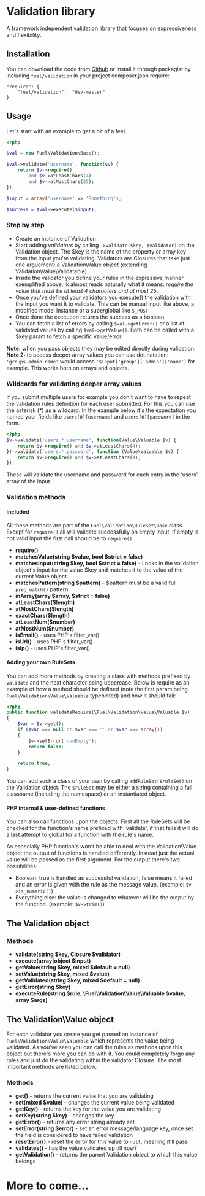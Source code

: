 # Validation library

A framework independent validation library that focuses on expressiveness and flexibility.

## Installation

You can download the code from [Github](https://github.com/fuelphp/validation) or install it through packagist
by including `fuel/validation` in your project composer.json require:

    "require": {
        "fuel/validation":  "dev-master"
    }

## Usage

Let's start with an example to get a bit of a feel.

```php
<?php

$val = new Fuel\Validation\Base();

$val->validate('username', function($v) {
	return $v->require()
		and $v->atLeastChars(4)
		and $v->atMostChars(25);
});

$input = array('username' => 'Something');

$success = $val->execute($input);
```

### Step by step

* Create an instance of Validation
* Start adding *validators* by calling `->validate($key, $validator)` on the Validation object. The $key is
the name of the property or array key from the Input you're validating. Validators are Closures that take
just one arguement: a Validation\Value object (extending Validation\Value\Validatable)
* Inside the validator you define your rules in the expressive manner exemplified above, ik almost reads
naturally what it means: *require the value that must be at least 4 characters and at most 25*.
* Once you've defined your validators you execute() the validation with the input you want it to validate.
This can be manual input like above, a modified model instance or a superglobal like `$_POST`.
* Once done the execution returns the success as a boolean.
* You can fetch a list of errors by calling `$val->getError()` or a list of validated values by calling
`$val->getValue()`. Both can be called with a $key param to fetch a specific value/error.

**Note:** when you pass objects they may be edited directly during validation.  
**Note 2:** to access deeper array values you can use dot.natation: `'groups.admin.name'` would access
`'$input['group']['admin']['name']` for example. This works both on arrays and objects.

### Wildcards for validating deeper array values

If you submit multiple users for example you don't want to have to repeat the validation rules definition
for each user submitted. For this you can use the asterisk (*) as a wildcard. In the example below it's
the expectation you named your fields like `users[0][username]` and `users[0][password]` in the form.

```php
<?php
$v->validate('users.*.username', function(Value\Valuable $v) {
    return $v->require() and $v->atLeastChars(4);
})->validate('users.*.password', function (Value\Valuable $v) {
    return $v->require() and $v->atLeastChars(4);
});
```

These will validate the username and password for each entry in the 'users' array of the input.

### Validation methods

#### Included

All these methods are part of the `Fuel\Validation\RuleSet\Base` class. Except for `require()` all will
validate successfully on empty input, if empty is not valid input the first call should be to `require()`.

* __require()__
* __matchesValue(string $value, bool $strict = false)__
* __matchesInput(string $key, bool $strict = false)__ - Looks in the validation object's input for the value
$key and matches it to the value of the current Value object.
* __matchesPattern(string $pattern)__ - $pattern must be a valid full `preg_match()` pattern.
* __inArray(array $array, $strict = false)__
* __atLeastChars($length)__
* __atMostChars($length)__
* __exactChars($length)__
* __atLeastNum($number)__
* __atMostNum($number)__
* __isEmail()__ - uses PHP's filter_var()
* __isUrl()__ - uses PHP's filter_var()
* __isIp()__ - uses PHP's filter_var()

#### Adding your own RuleSets

You can add more methods by creating a class with methods prefixed by `validate` and the next character
being uppercase. Below is require as an example of how a method should be defined (note the first param
being `Fuel\Validation\Value\Valuable` typehinted) and how it should fail:

```php
<?php
public function validateRequire(\Fuel\Validation\Value\Valuable $v)
{
    $var = $v->get();
    if ($var === null or $var === '' or $var === array())
    {
        $v->setError('nonEmpty');
        return false;
    }

    return true;
}
```

You can add such a class of your own by calling `addRuleSet($ruleSet)` on the Validation object. The
`$ruleSet` may be either a string containing a full classname (including the namespace) or an
instantiated object.

#### PHP internal & user-defined functions

You can also call functions upon the objects. First all the RuleSets will be checked for the function's
name prefixed with 'validate', if that fails it will do a last attempt to global for a function with the
rule's name.

As especially PHP function's won't be able to deal with the Validation\Value object the output of
functions is handled differently. Instead just the actual value will be passed as the first argument. For
the output there's two possibilities:

* Boolean: true is handled as successful validation, false means it failed and an error is given
with the rule as the message value. (example: `$v->is_numeric()`)
* Everything else: the value is changed to whatever will be the output by the function. (example:
`$v->trim()`)

## The Validation object

### Methods

* __validate(string $key, Closure $validator)__
* __execute(array|object $input)__
* __getValue(string $key, mixed $default = null)__
* __setValue(string $key, mixed $value)__
* __getValidated(string $key, mixed $default = null)__
* __getError(string $key)__
* __executeRule(string $rule, \Fuel\Validation\Value\Valuable $value, array $args)__

## The Validation\Value object

For each validator you create you get passed an instance of `Fuel\Validation\Value\Valuable` which
represents the value being validated. As you've seen you can call the rules as methods upon this object
but there's more you can do with it. You could completely forgo any rules and just do the validating
within the validator Closure. The most important methods are listed below.

### Methods

* __get()__ - returns the current value that you are validating
* __set(mixed $value)__ - changes the current value being validated
* __getKey()__ - returns the key for the value you are validating
* __setKey(string $key)__ - changes the key
* __getError()__ - returns any error string already set
* __setError(string $error)__ - set an error message/language key, once set the field is considered to
have failed validation
* __resetError()__ - reset the error for this value to `null`, meaning it'll pass
* __validates()__ - has the value validated up till now?
* __getValidation()__ - returns the parent Validation object to which this value belongs

# More to come...